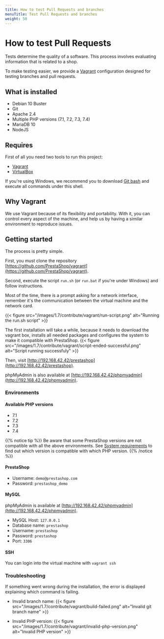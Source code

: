 ```yaml
---
title: How to test Pull Requests and branches
menuTitle: Test Pull Requests and branches
weight: 50
---
```


# How to test Pull Requests

Tests determine the quality of a software. This process involves evaluating information that is related to a shop.

To make testing easier, we provide a [Vagrant](https://www.vagrantup.com/) configuration designed for testing branches and pull requests.

## What is installed

- Debian 10 Buster
- Git
- Apache 2.4
- Multiple PHP versions (7.1, 7.2, 7.3, 7.4)
- MariaDB 10
- NodeJS

## Requires

First of all you need two tools to run this project:

- [Vagrant](https://www.vagrantup.com/downloads.html)
- [VirtualBox](https://www.virtualbox.org/wiki/Downloads)

If you're using Windows, we recommend you to download [Git bash](https://git-scm.com/downloads) and execute all commands under this shell.

## Why Vagrant

We use Vagrant because of its flexibility and portability.
With it, you can control every aspect of the machine, and help us by having a similar environment to reproduce issues.

## Getting started

The process is pretty simple.

First, you must clone the repository [https://github.com/PrestaShop/vagrant](https://github.com/PrestaShop/vagrant).

Second, execute the script `run.sh` (or `run.bat` if you're under Windows) and follow instructions.

Most of the time, there is a prompt asking for a network interface, remember it's the communication between the virtual machine and the network card.

{{< figure src="/images/1.7/contribute/vagrant/run-script.png" alt="Running the run.sh script" >}}

The first installation will take a while, because it needs to download the vagrant box, installs all needed packages and configures the system to make it compatible with PrestaShop.
{{< figure src="/images/1.7/contribute/vagrant/script-ended-successful.png" alt="Script running successfuly" >}}

Then, visit [http://192.168.42.42/prestashop](http://192.168.42.42/prestashop).

phpMyAdmin is also available at [http://192.168.42.42/phpmyadmin](http://192.168.42.42/phpmyadmin).

### Environments

#### Available PHP versions

- 7.1
- 7.2
- 7.3
- 7.4

{{% notice tip %}}
Be aware that some PrestaShop versions are not compatible with all the above environments. See [System requirements](https://devdocs.prestashop.com/1.7/basics/installation/system-requirements/) to find out which version is compatible with which PHP version.
{{% /notice %}}

#### PrestaShop

- Username: `demo@prestashop.com`
- Password: `prestashop_demo`

#### MySQL

phpMyAdmin is available at [http://192.168.42.42/phpmyadmin](http://192.168.42.42/phpmyadmin).

- MySQL Host: `127.0.0.1`
- Database name: `prestashop`
- Username: `prestashop`
- Password: `prestashop`
- Port: `3306`

#### SSH

You can login into the virtual machine with `vagrant ssh`


### Troubleshooting

If something went wrong during the installation, the error is displayed explaining which command is failing.

* Invalid branch name:
{{< figure src="/images/1.7/contribute/vagrant/build-failed.png" alt="Invalid git branch name" >}}

* Invalid PHP version:
{{< figure src="/images/1.7/contribute/vagrant/invalid-php-version.png" alt="Invalid PHP version" >}}
